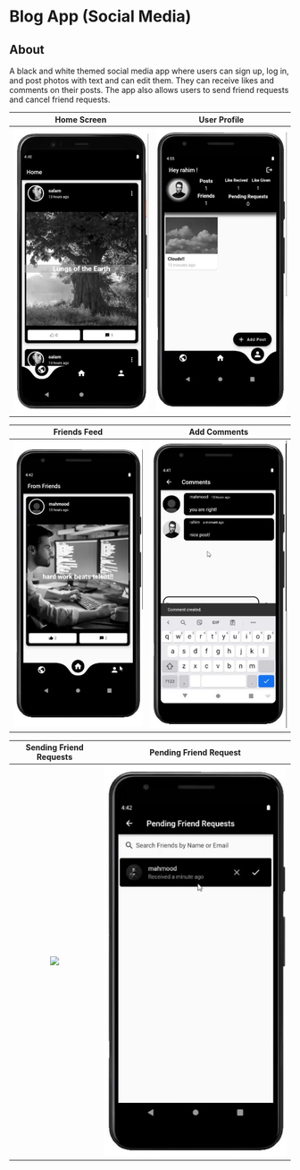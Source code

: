 # Blog App (Social Media)

 

## About 

A black and white themed social media app where users can sign up, log in, and post photos with text and can edit them. They can receive likes and comments on their posts. The app also allows users to send friend requests and cancel friend requests.

 Home Screen               |  User Profile 
:-------------------------:|:-------------------------:
![](Images/home.JPG)       |  ![](Images/profile.JPG)

 Friends Feed              |  Add Comments
:-------------------------:|:-------------------------:
![](Images/friends_feed.JPG)  | ![](Images/add_comments.JPG)

 Sending Friend Requests   |  Pending Friend Request       
:-------------------------:|:-------------------------:
![](Images/sending_friend_request)| ![](Images/pending_friend_requests.JPG)
